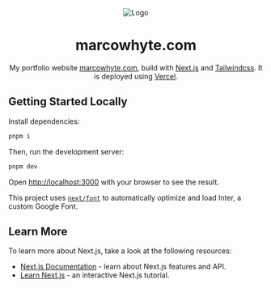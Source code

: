 <div align="center">
  <img alt="Logo" src="https://github.com/marwhyte/portfolio/assets/39717954/cb2546ab-7564-46b3-83a0-a6fa31ce544a" />
</div>
  <h1 align="center">
    marcowhyte.com
  </h1>
<p align="center">
  My portfolio website <a href="https://marcowhyte.com" target="_blank">marcowhyte.com</a>, build with <a href="https://nextjs.org/" target="_blank">Next.js</a> and <a href="https://tailwindcss.com/" target="_blank">Tailwindcss</a>. It is deployed using <a href="https://vercel.com/" target="_blank">Vercel</a>.


## Getting Started Locally

Install dependencies:
```bash
pnpm i
```

Then, run the development server:
```bash
pnpm dev
```

Open [http://localhost:3000](http://localhost:3000) with your browser to see the result.

This project uses [`next/font`](https://nextjs.org/docs/basic-features/font-optimization) to automatically optimize and load Inter, a custom Google Font.

## Learn More

To learn more about Next.js, take a look at the following resources:

- [Next.js Documentation](https://nextjs.org/docs) - learn about Next.js features and API.
- [Learn Next.js](https://nextjs.org/learn) - an interactive Next.js tutorial.
